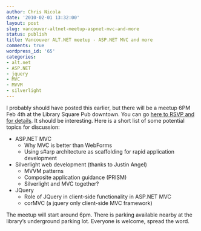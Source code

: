 ```yaml
---
author: Chris Nicola
date: '2010-02-01 13:32:00'
layout: post
slug: vancouver-altnet-meetup-aspnet-mvc-and-more
status: publish
title: Vancouver ALT.NET meetup - ASP.NET MVC and more
comments: true
wordpress_id: '65'
categories:
- alt.net
- ASP.NET
- jquery
- MVC
- MVVM
- silverlight
---
```


I probably should have posted this earlier, but there will be a meetup 6PM Feb 4th at the Library Square Pub downtown.  You can go [here to RSVP and for details][1].  It should be interesting.  Here is a short list of some potential topics for discussion:

  * ASP.NET MVC 
    * Why MVC is better than WebForms 
    * Using s#arp architecture as scaffolding for rapid application development 
  * Silverlight web development (thanks to Justin Angel) 
    * MVVM patterns 
    * Composite application guidance (PRISM) 
    * Silverlight and MVC together? 
  * JQuery 
    * Role of JQuery in client-side functionality in ASP.NET MVC 
    * corMVC (a jquery only client-side MVC framework) 

The meetup will start around 6pm.  There is parking available nearby at the library’s underground parking lot.  Everyone is welcome, spread the word.

   [1]: http://altnetvancouver.ning.com/events/aspnet-mvc-meetup-and

